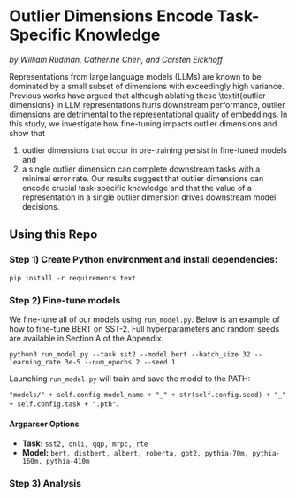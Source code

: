 # Outlier Dimensions Encode Task-Specific Knowledge
*by William Rudman, Catherine Chen, and Carsten Eickhoff*

Representations from large language models (LLMs) are known to be dominated by a small subset of dimensions with exceedingly high variance.
Previous works have argued that although ablating these \textit{outlier dimensions} in LLM representations hurts downstream performance, outlier dimensions are detrimental to the representational quality of embeddings. 
In this study, we investigate how fine-tuning impacts outlier dimensions and show that 
1) outlier dimensions that occur in pre-training persist in fine-tuned models and 
2) a single outlier dimension can complete downstream tasks with a minimal error rate.
 Our results suggest that outlier dimensions can encode crucial task-specific knowledge and that the value of a representation 
 in a single outlier dimension drives downstream model decisions. 

## Using this Repo
### Step 1) Create Python environment and install dependencies: 

`pip install -r requirements.text`

### Step 2) Fine-tune models

We fine-tune all of our models using `run_model.py`. Below is an example of how to fine-tune BERT on SST-2. Full hyperparameters and random seeds are available in Section A of the Appendix. 

`python3 run_model.py --task sst2 --model bert --batch_size 32 --learning_rate 3e-5 --num_epochs 2 --seed 1`

Launching `run_model.py` will train and save the model to the PATH: 

`"models/" + self.config.model_name + "_" + str(self.config.seed) + "_" + self.config.task + ".pth"`. 

#### Argparser Options
+ **Task:** `sst2, qnli, qqp, mrpc, rte`
+ **Model:** `bert, distbert, albert, roberta, gpt2, pythia-70m, pythia-160m, pythia-410m`

### Step 3) Analysis 






